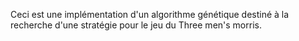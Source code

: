 Ceci est une implémentation d'un algorithme génétique destiné à la recherche
d'une stratégie pour le jeu du Three men's morris.
